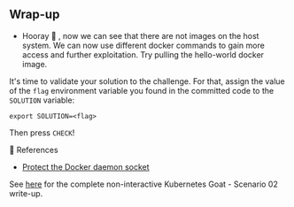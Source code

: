 ## Wrap-up

* Hooray 🥳 , now we can see that there are not images on the host system. We can now use different docker commands to gain more access and further exploitation. Try pulling the hello-world docker image.


It's time to validate your solution to the challenge. 
For that, assign the value of the `flag` environment variable you found in the committed code to the `SOLUTION` variable: 
```
export SOLUTION=<flag>
```
Then press `CHECK`!


🔖 References
* [Protect the Docker daemon socket](https://docs.docker.com/engine/security/protect-access/)

See [here](https://madhuakula.com/kubernetes-goat/docs/scenarios/scenario-2) for the complete non-interactive Kubernetes Goat - Scenario 02 write-up.